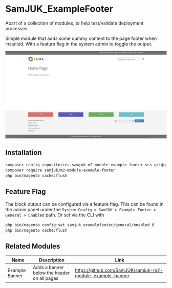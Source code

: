 # SamJUK_ExampleFooter

Apart of a collection of modules, to help test/validate deployment processes.

Simple module that adds some dummy content to the page footer when installed. With a feature flag in the system admin to toggle the output.

![Screenshot of the example footer ctas](./example-footer.png)

## Installation
```sh
composer config repositories.samjuk-m2-module-example-footer vcs git@github.com:SamJUK/m2-module-example-footer.git
composer require samjuk/m2-module-example-footer
php bin/magento cache:flush
```

## Feature Flag
The block output can be configured via a feature flag. This can be found in the admin panel under the `System Config > SamJUK > Example Footer > General > Enabled` path. Or set via the CLI with
```sh
php bin/magento config:set samjuk_examplefooter/general/enabled 0
php bin/magento cache:flush
```

## Related Modules

Name | Description | Link
--- | --- | ---
Example Banner | Adds a banner below the header on all pages | https://github.com/SamJUK/samjuk-m2-module-example-banner